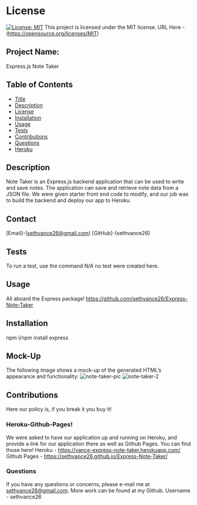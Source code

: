 
# License
[![License: MIT](https://img.shields.io/badge/License-MIT-yellow.svg)](https://opensource.org/licenses/MIT)
  This project is licensed under the MIT license. URL Here - (https://opensource.org/licenses/MIT)
## Project Name:
Express.js Note Taker

## Table of Contents
- [Title](#Project-Name)
- [Description](#Description)
- [License](#License)
- [Installation](#Installation)
- [Usage](#Usage)
- [Tests](#Tests)
- [Contributions](#Contributions)
- [Questions](#Questions)
- [Heroku](#Heroku-GitHub-Pages)

## Description
Note Taker is an Express.js backend application that can be used to write and save notes. The application can save and retrieve note data from a JSON file. We were given starter front end code to modify, and our job was to build the backend and deploy our app  to Heroku. 

## Contact
[Email]-(sethvance26@gmail.com)
[GitHub]-(sethvance26)

## Tests
To run a test, use the command N/A no test were created here.

## Usage
All aboard the Express package!
https://github.com/sethvance26/Express-Note-Taker


## Installation
npm i/npm install express 

## Mock-Up
The following image shows a mock-up 
of the generated HTML’s appearance and functionality:
![note-taker-pic](https://user-images.githubusercontent.com/76290048/117530080-2fba3b80-afa9-11eb-8eb2-a47270113fc5.PNG)
![note-taker-2](https://user-images.githubusercontent.com/76290048/117530081-30eb6880-afa9-11eb-9227-5ee8954e2d8c.PNG)

## Contributions
Here our policy is, if you break it you buy it!

### Heroku-Github-Pages!
We were asked to have our application up and running on Heroku, and provide a link for our application there as well as Github Pages. You can find those here!
Heroku - https://vance-express-note-taker.herokuapp.com/
Github Pages - https://sethvance26.github.io/Express-Note-Taker/

### Questions
If you have any questions or concerns, please e-mail me at sethvance26@gmail.com. More work can be found at my Github. Username -  sethvance26 
